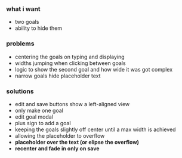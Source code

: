 ### what i want

- two goals
- ability to hide them

### problems

- centering the goals on typing and displaying
- widths jumping when clicking between goals
- logic to show the second goal and how wide it was got complex
- narrow goals hide placeholder text

### solutions

- edit and save buttons show a left-aligned view
- only make one goal
- edit goal modal
- plus sign to add a goal
- keeping the goals slightly off center until a max width is achieved
- allowing the placeholder to overflow
- **placeholder over the text (or elipse the overflow)**
- **recenter and fade in only on save**
